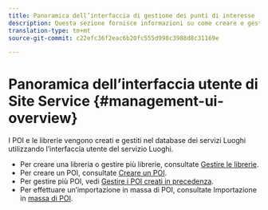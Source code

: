 ```yaml
---
title: Panoramica dell’interfaccia di gestione dei punti di interesse
description: Questa sezione fornisce informazioni su come creare e gestire librerie e POI tramite l’interfaccia utente del servizio Luoghi.
translation-type: tm+mt
source-git-commit: c22efc36f2eac6b20fc555d998c3988d8c31169e

---
```



# Panoramica dell’interfaccia utente di Site Service {#management-ui-overview}

I POI e le librerie vengono creati e gestiti nel database dei servizi Luoghi utilizzando l’interfaccia utente del servizio Luoghi.

* Per creare una libreria o gestire più librerie, consultate [Gestire le librerie](/help/poi-mgmt-ui/manage-libraries-in-the-places-ui.md).
* Per creare un POI, consultate [Creare un POI](/help/poi-mgmt-ui/create-a-poi-ui.md).
* Per gestire più POI, vedi [Gestire i POI creati in precedenza](/help/poi-mgmt-ui/managing-pois-in-the-places-ui.md).
* Per effettuare un’importazione in massa di POI, consultate Importazione in [massa di POI](/help/poi-mgmt-ui/bulk-upload-pois.md).